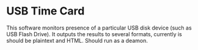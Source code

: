 USB Time Card
=============

This software monitors presence of a particular USB disk device (such as USB Flash Drive). It outputs the results to several formats, currently is should be plaintext and HTML. Should run as a deamon.
